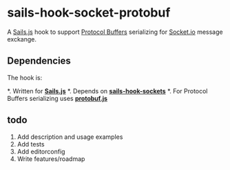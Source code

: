 # sails-hook-socket-protobuf

A [Sails.js](http://sailsjs.org) hook to support [Protocol Buffers](https://developers.google.com/protocol-buffers/) serializing for [Socket.io](http://socket.io/) message exckange.

## Dependencies

The hook is:

*. Written for **[Sails.js](http://sailsjs.org)**
*. Depends on **[sails-hook-sockets](https://github.com/balderdashy/sails-hook-sockets)**
*. For Protocol Buffers serializing uses **[protobuf.js](https://github.com/dcodeIO/protobuf.js)**

## todo

1. Add description and usage examples
2. Add tests
3. Add editorconfig
4. Write features/roadmap